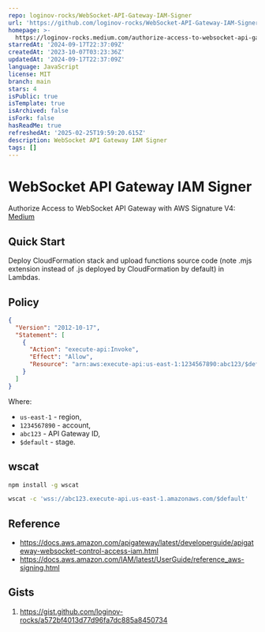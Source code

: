 ```yaml
---
repo: loginov-rocks/WebSocket-API-Gateway-IAM-Signer
url: 'https://github.com/loginov-rocks/WebSocket-API-Gateway-IAM-Signer'
homepage: >-
  https://loginov-rocks.medium.com/authorize-access-to-websocket-api-gateway-with-aws-signature-v4-f7e6b0e39f0a
starredAt: '2024-09-17T22:37:09Z'
createdAt: '2023-10-07T03:23:36Z'
updatedAt: '2024-09-17T22:37:09Z'
language: JavaScript
license: MIT
branch: main
stars: 4
isPublic: true
isTemplate: true
isArchived: false
isFork: false
hasReadMe: true
refreshedAt: '2025-02-25T19:59:20.615Z'
description: WebSocket API Gateway IAM Signer
tags: []
---
```


# WebSocket API Gateway IAM Signer

Authorize Access to WebSocket API Gateway with AWS Signature V4: [Medium](https://loginov-rocks.medium.com/authorize-access-to-websocket-api-gateway-with-aws-signature-v4-f7e6b0e39f0a)

## Quick Start

Deploy CloudFormation stack and upload functions source code (note .mjs extension instead of .js deployed by
CloudFormation by default) in Lambdas.

## Policy

```json
{
  "Version": "2012-10-17",
  "Statement": [
    {
      "Action": "execute-api:Invoke",
      "Effect": "Allow",
      "Resource": "arn:aws:execute-api:us-east-1:1234567890:abc123/$default/*"
    }
  ]
}
```

Where:

* `us-east-1` - region,
* `1234567890` - account,
* `abc123` - API Gateway ID,
* `$default` - stage.

## wscat

```sh
npm install -g wscat
```

```sh
wscat -c 'wss://abc123.execute-api.us-east-1.amazonaws.com/$default'
```

## Reference

* https://docs.aws.amazon.com/apigateway/latest/developerguide/apigateway-websocket-control-access-iam.html
* https://docs.aws.amazon.com/IAM/latest/UserGuide/reference_aws-signing.html

## Gists

1. https://gist.github.com/loginov-rocks/a572bf4013d77d96fa7dc885a8450734
